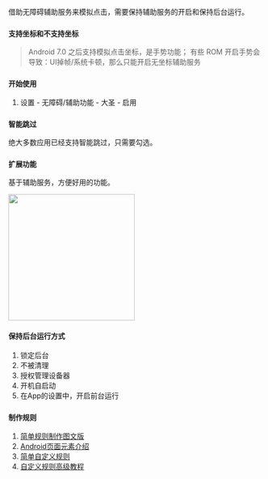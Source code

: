 借助无障碍辅助服务来模拟点击，需要保持辅助服务的开启和保持后台运行。

### `支持坐标和不支持坐标`
> Android 7.0 之后支持模拟点击坐标，是手势功能；
有些 ROM 开启手势会导致：UI掉帧/系统卡顿，那么只能开启无坐标辅助服务

### `开始使用`
1. 设置 - 无障碍/辅助功能 - 大圣 - 启用

### `智能跳过`
绝大多数应用已经支持智能跳过，只需要勾选。

### `扩展功能`
基于辅助服务，方便好用的功能。

<img src="https://raw.githubusercontent.com/wiki/jdlingyu/ad-wars/images/bajie_ext.jpg" width="250">

#### 保持后台运行方式
1. 锁定后台
2. 不被清理
3. 授权管理设备器
4. 开机自启动
5. 在App的设置中，开启前台运行


### `制作规则`
1. [简单规则制作图文版](https://mp.weixin.qq.com/s/5VYSiVEldrUNkIlulEFQsQ)
2. [Android页面元素介绍](https://mp.weixin.qq.com/s/iVuP9OiSD6sC9OyAw7APQQ)
3. [简单自定义规则](https://mp.weixin.qq.com/s/rC7DOTEi2u-X8lcf8bCgIw)
4. [自定义规则高级教程](https://mp.weixin.qq.com/s/RH5RhcDYOn61AxQSmjYe4Q)

